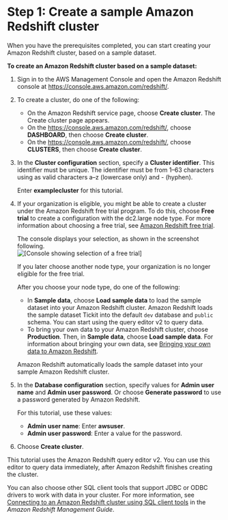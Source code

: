 # Step 1: Create a sample Amazon Redshift cluster<a name="rs-gsg-sample-data-load-create-cluster"></a>

When you have the prerequisites completed, you can start creating your Amazon Redshift cluster, based on a sample dataset\.

**To create an Amazon Redshift cluster based on a sample dataset:**

1. Sign in to the AWS Management Console and open the Amazon Redshift console at [https://console\.aws\.amazon\.com/redshift/](https://console.aws.amazon.com/redshift/)\.

1. To create a cluster, do one of the following:
   + On the Amazon Redshift service page, choose **Create cluster**\. The Create cluster page appears\.
   + On the [https://console\.aws\.amazon\.com/redshift/](https://console.aws.amazon.com/redshift/), choose **DASHBOARD**, then choose **Create cluster**\.
   + On the [https://console\.aws\.amazon\.com/redshift/](https://console.aws.amazon.com/redshift/), choose **CLUSTERS**, then choose **Create cluster**\.

1. In the **Cluster configuration** section, specify a **Cluster identifier**\. This identifier must be unique\. The identifier must be from 1–63 characters using as valid characters a–z \(lowercase only\) and \- \(hyphen\)\. 

   Enter **examplecluster** for this tutorial\.

1. If your organization is eligible, you might be able to create a cluster under the Amazon Redshift free trial program\. To do this, choose **Free trial** to create a configuration with the dc2\.large node type\. For more information about choosing a free trial, see [Amazon Redshift free trial](http://aws.amazon.com/redshift/free-trial/)\. 

   The console displays your selection, as shown in the screenshot following\.  
![\[Console showing selection of a free trial\]](http://docs.aws.amazon.com/redshift/latest/gsg/images/free-trial.png)

   If you later choose another node type, your organization is no longer eligible for the free trial\. 

   After you choose your node type, do one of the following:
   + In **Sample data**, choose **Load sample data** to load the sample dataset into your Amazon Redshift cluster\. Amazon Redshift loads the sample dataset Tickit into the default `dev` database and `public` schema\. You can start using the query editor v2 to query data\. 
   + To bring your own data to your Amazon Redshift cluster, choose **Production**\. Then, in **Sample data**, choose **Load sample data**\. For information about bringing your own data, see [Bringing your own data to Amazon Redshift](bring-own-data.md)\.

   Amazon Redshift automatically loads the sample dataset into your sample Amazon Redshift cluster\.

1. In the **Database configuration** section, specify values for **Admin user name** and **Admin user password**\. Or choose **Generate password** to use a password generated by Amazon Redshift\.

   For this tutorial, use these values:
   + **Admin user name**: Enter **awsuser**\.
   + **Admin user password**: Enter a value for the password\.

1. Choose **Create cluster**\. 

This tutorial uses the Amazon Redshift query editor v2\. You can use this editor to query data immediately, after Amazon Redshift finishes creating the cluster\.

You can also choose other SQL client tools that support JDBC or ODBC drivers to work with data in your cluster\. For more information, see [Connecting to an Amazon Redshift cluster using SQL client tools](https://docs.aws.amazon.com/redshift/latest/mgmt/connecting-to-cluster.html) in the *Amazon Redshift Management Guide*\.